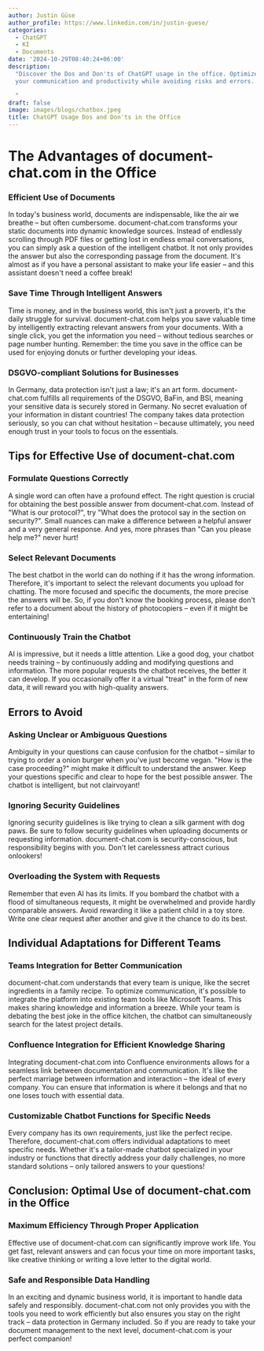 ```yaml
---
author: Justin Güse
author_profile: https://www.linkedin.com/in/justin-guese/
categories:
  - ChatGPT
  - KI
  - Documents
date: '2024-10-29T08:40:24+06:00'
description:
  "Discover the Dos and Don'ts of ChatGPT usage in the office. Optimize
  your communication and productivity while avoiding risks and errors.

  "
draft: false
image: images/blogs/chatbox.jpeg
title: ChatGPT Usage Dos and Don'ts in the Office
---
```


# The Advantages of document-chat.com in the Office

### Efficient Use of Documents

In today's business world, documents are indispensable, like the air we breathe – but often cumbersome. document-chat.com transforms your static documents into dynamic knowledge sources. Instead of endlessly scrolling through PDF files or getting lost in endless email conversations, you can simply ask a question of the intelligent chatbot. It not only provides the answer but also the corresponding passage from the document. It's almost as if you have a personal assistant to make your life easier – and this assistant doesn't need a coffee break!

### Save Time Through Intelligent Answers

Time is money, and in the business world, this isn't just a proverb, it's the daily struggle for survival. document-chat.com helps you save valuable time by intelligently extracting relevant answers from your documents. With a single click, you get the information you need – without tedious searches or page number hunting. Remember: the time you save in the office can be used for enjoying donuts or further developing your ideas.

### DSGVO-compliant Solutions for Businesses

In Germany, data protection isn't just a law; it's an art form. document-chat.com fulfills all requirements of the DSGVO, BaFin, and BSI, meaning your sensitive data is securely stored in Germany. No secret evaluation of your information in distant countries! The company takes data protection seriously, so you can chat without hesitation – because ultimately, you need enough trust in your tools to focus on the essentials.

## Tips for Effective Use of document-chat.com

### Formulate Questions Correctly

A single word can often have a profound effect. The right question is crucial for obtaining the best possible answer from document-chat.com. Instead of "What is our protocol?", try "What does the protocol say in the section on security?". Small nuances can make a difference between a helpful answer and a very general response. And yes, more phrases than "Can you please help me?" never hurt!

### Select Relevant Documents

The best chatbot in the world can do nothing if it has the wrong information. Therefore, it's important to select the relevant documents you upload for chatting. The more focused and specific the documents, the more precise the answers will be. So, if you don't know the booking process, please don't refer to a document about the history of photocopiers – even if it might be entertaining!

### Continuously Train the Chatbot

AI is impressive, but it needs a little attention. Like a good dog, your chatbot needs training – by continuously adding and modifying questions and information. The more popular requests the chatbot receives, the better it can develop. If you occasionally offer it a virtual "treat" in the form of new data, it will reward you with high-quality answers.

## Errors to Avoid

### Asking Unclear or Ambiguous Questions

Ambiguity in your questions can cause confusion for the chatbot – similar to trying to order a onion burger when you've just become vegan. "How is the case proceeding?" might make it difficult to understand the answer. Keep your questions specific and clear to hope for the best possible answer. The chatbot is intelligent, but not clairvoyant!

### Ignoring Security Guidelines

Ignoring security guidelines is like trying to clean a silk garment with dog paws. Be sure to follow security guidelines when uploading documents or requesting information. document-chat.com is security-conscious, but responsibility begins with you. Don't let carelessness attract curious onlookers!

### Overloading the System with Requests

Remember that even AI has its limits. If you bombard the chatbot with a flood of simultaneous requests, it might be overwhelmed and provide hardly comparable answers. Avoid rewarding it like a patient child in a toy store. Write one clear request after another and give it the chance to do its best.

## Individual Adaptations for Different Teams

### Teams Integration for Better Communication

document-chat.com understands that every team is unique, like the secret ingredients in a family recipe. To optimize communication, it's possible to integrate the platform into existing team tools like Microsoft Teams. This makes sharing knowledge and information a breeze. While your team is debating the best joke in the office kitchen, the chatbot can simultaneously search for the latest project details.

### Confluence Integration for Efficient Knowledge Sharing

Integrating document-chat.com into Confluence environments allows for a seamless link between documentation and communication. It's like the perfect marriage between information and interaction – the ideal of every company. You can ensure that information is where it belongs and that no one loses touch with essential data.

### Customizable Chatbot Functions for Specific Needs

Every company has its own requirements, just like the perfect recipe. Therefore, document-chat.com offers individual adaptations to meet specific needs. Whether it's a tailor-made chatbot specialized in your industry or functions that directly address your daily challenges, no more standard solutions – only tailored answers to your questions!

## Conclusion: Optimal Use of document-chat.com in the Office

### Maximum Efficiency Through Proper Application

Effective use of document-chat.com can significantly improve work life. You get fast, relevant answers and can focus your time on more important tasks, like creative thinking or writing a love letter to the digital world.

### Safe and Responsible Data Handling

In an exciting and dynamic business world, it is important to handle data safely and responsibly. document-chat.com not only provides you with the tools you need to work efficiently but also ensures you stay on the right track – data protection in Germany included. So if you are ready to take your document management to the next level, document-chat.com is your perfect companion!
